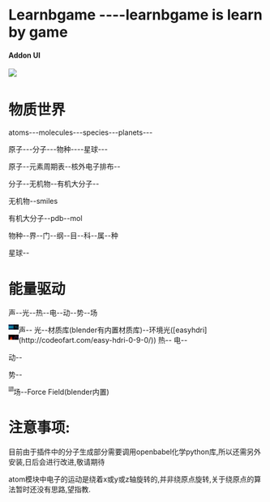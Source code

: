 # Learnbgame ----learnbgame is learn by game

#### Addon UI


![](mDrivEngine/demo.gif)

# 物质世界

atoms---molecules---species---planets---

原子---分子---物种----星球---

原子--元素周期表--核外电子排布--

分子--无机物--有机大分子--

无机物--smiles

有机大分子--pdb--mol

物种--界--门--纲--目--科--属--种

星球--

# 能量驱动

声--光--热--电--动--势--场

<a href="#">
  <img width="10" height="10" src="mDrivEngine/sound.jpg" align="left">
</a>
声--

<a href="#">
  <img width="10" height="10" src="mDrivEngine/light.jpeg" align="left">
</a>
光--材质库(blender有内置材质库)--环境光([easyhdri](http://codeofart.com/easy-hdri-0-9-0/))

<a href="#">
  <img width="10" height="10" src="mDrivEngine/fire.jpeg" align="left">
</a>
热--

<a href="#">
  <img width="10" height="10" src="mDrivEngine/electron.jpeg" align="left">
</a>
电--

动--

势--

<a href="#">
  <img width="10" height="10" src="mDrivEngine/field.jpg" align="left">
</a>
场--Force Field(blender内置)


# 注意事项:

目前由于插件中的分子生成部分需要调用openbabel化学python库,所以还需另外安装,日后会进行改进,敬请期待

atom模块中电子的运动是绕着x或y或z轴旋转的,并非绕原点旋转,关于绕原点的算法暂时还没有思路,望指教.


